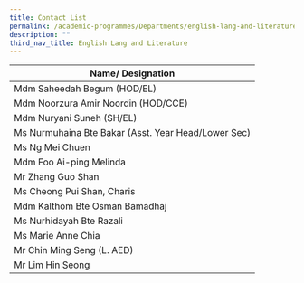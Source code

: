```yaml
---
title: Contact List
permalink: /academic-programmes/Departments/english-lang-and-literature/contact-list/permalink
description: ""
third_nav_title: English Lang and Literature
---
```


| Name/ Designation |
|---|
| Mdm Saheedah Begum (HOD/EL) |
| Mdm Noorzura Amir Noordin (HOD/CCE) |
| Mdm Nuryani Suneh (SH/EL) |
| Ms Nurmuhaina Bte Bakar (Asst. Year Head/Lower Sec) |
| Ms Ng Mei Chuen |
| Mdm Foo Ai-ping Melinda |
| Mr Zhang Guo Shan |
| Ms Cheong Pui Shan, Charis |
| Mdm Kalthom Bte Osman Bamadhaj |
| Ms Nurhidayah Bte Razali |
| Ms Marie Anne Chia |
| Mr Chin Ming Seng (L. AED) |
| Mr Lim Hin Seong |